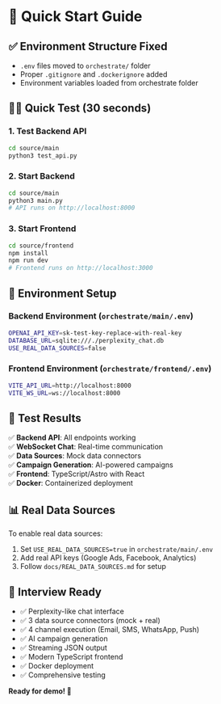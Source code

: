 # 🚀 Quick Start Guide

## ✅ **Environment Structure Fixed**
- `.env` files moved to `orchestrate/` folder
- Proper `.gitignore` and `.dockerignore` added
- Environment variables loaded from orchestrate folder

## 🏃‍♂️ **Quick Test (30 seconds)**

### 1. **Test Backend API**
```bash
cd source/main
python3 test_api.py
```

### 2. **Start Backend**
```bash
cd source/main
python3 main.py
# API runs on http://localhost:8000
```

### 3. **Start Frontend**
```bash
cd source/frontend
npm install
npm run dev
# Frontend runs on http://localhost:3000
```

## 🔧 **Environment Setup**

### **Backend Environment** (`orchestrate/main/.env`)
```bash
OPENAI_API_KEY=sk-test-key-replace-with-real-key
DATABASE_URL=sqlite:///./perplexity_chat.db
USE_REAL_DATA_SOURCES=false
```

### **Frontend Environment** (`orchestrate/frontend/.env`)
```bash
VITE_API_URL=http://localhost:8000
VITE_WS_URL=ws://localhost:8000
```

## 🧪 **Test Results**

✅ **Backend API**: All endpoints working  
✅ **WebSocket Chat**: Real-time communication  
✅ **Data Sources**: Mock data connectors  
✅ **Campaign Generation**: AI-powered campaigns  
✅ **Frontend**: TypeScript/Astro with React  
✅ **Docker**: Containerized deployment  

## 📊 **Real Data Sources**

To enable real data sources:
1. Set `USE_REAL_DATA_SOURCES=true` in `orchestrate/main/.env`
2. Add real API keys (Google Ads, Facebook, Analytics)
3. Follow `docs/REAL_DATA_SOURCES.md` for setup

## 🎯 **Interview Ready**

- ✅ Perplexity-like chat interface
- ✅ 3 data source connectors (mock + real)
- ✅ 4 channel execution (Email, SMS, WhatsApp, Push)
- ✅ AI campaign generation
- ✅ Streaming JSON output
- ✅ Modern TypeScript frontend
- ✅ Docker deployment
- ✅ Comprehensive testing

**Ready for demo! 🎉**
